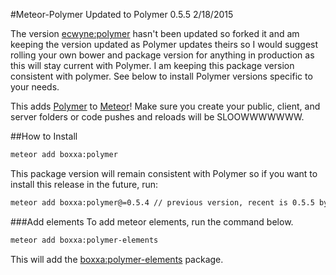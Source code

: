 #Meteor-Polymer
Updated to Polymer 0.5.5 2/18/2015

The version [ecwyne:polymer](http://github.com/ecwyne/meteor-polymer) hasn't been updated so forked it and am keeping the version updated as Polymer updates theirs so I would suggest rolling your own bower and package version for anything in production as this will stay current with Polymer. I am keeping this package version consistent with polymer. See below to install Polymer versions specific to your needs.

This adds [Polymer](http://polymer-project.org) to [Meteor](http://meteor.com)! Make sure you create your public, client, and server folders or code pushes and reloads will be SLOOWWWWWWW.

##How to Install

```bash
meteor add boxxa:polymer
```

This package version will remain consistent with Polymer so if you want to install this release in the future, run:
```bash
meteor add boxxa:polymer@=0.5.4 // previous version, recent is 0.5.5 by default
```
###Add elements
To add meteor elements, run the command below. 
```bash
meteor add boxxa:polymer-elements
```

This will add the [boxxa:polymer-elements](http://github.com/boxxa/meteor-polymer-elements) package.
